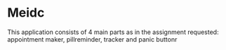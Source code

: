 # Meidc
This application consists of 4 main parts as in the assignment requested: appointment maker, pillreminder, tracker and panic buttonr 
